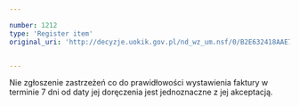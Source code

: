 ```yaml
---

number: 1212
type: 'Register item'
original_uri: 'http://decyzje.uokik.gov.pl/nd_wz_um.nsf/0/B2E632418AAE7950C125735300424BFE?OpenDocument'


---
```


Nie zgłoszenie zastrzeżeń co do prawidłowości wystawienia faktury w terminie 7 dni od daty jej doręczenia jest jednoznaczne z jej akceptacją.
